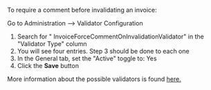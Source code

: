 To require a comment before invalidating an invoice:

Go to Administration --> Validator Configuration

1.	Search for " InvoiceForceCommentOnInvalidationValidator" in the "Validator Type" column
2.	You will see four entries. Step 3 should be done to each one
3.	In the General tab, set the "Active" toggle to: Yes
4.	Click the **Save** button

More information about the possible validators is found [here.](https://success.Medius.com/documentation/administration_guide/administration_pages/validator_configuration/)
